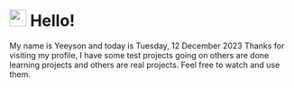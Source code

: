  <h1>
    <img src="https://emojis.slackmojis.com/emojis/images/1643510097/45343/hi.gif?1643510097" width="30"/> 
    Hello!
 </h1>
 <p>
    My name is Yeeyson and today is Tuesday, 12 December 2023
    Thanks for visiting my profile, I have some test projects going on others are done learning projects and others are real projects.
    Feel free to watch and use them.
 </p>